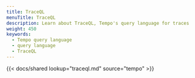 ```yaml
---
title: TraceQL
menuTitle: TraceQL
description: Learn about TraceQL, Tempo's query language for traces
weight: 450
keywords:
  - Tempo query language
  - query language
  - TraceQL
---
```


{{< docs/shared lookup="traceql.md" source="tempo" >}}
